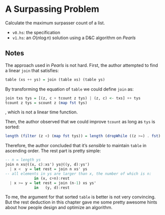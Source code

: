 # A Surpassing Problem
Calculate the maximum surpasser count of a list.

- `v0.hs`: the specification
- `v1.hs`: an $O(n\log{}n)$ solution using a D&C algorithm on _Pearls_

## Notes
The approach used in _Pearls_ is not hard. First, the author attempted to find
a linear `join` that satisfies:

```Haskell
table (xs ++ ys) = join (table xs) (table ys)
```

By transforming the equation of `table` we could define `join` as:

```Haskell
join txs tys = [(z, c + tcount z tys) | (z, c) <- txs] ++ tys
tcount z tys = scount z (map fst tys)
```

, which is not a linear time function.

Then, the author observed that we could improve `tcount` as long as `tys` is
sorted:

```Haskell
length (filter (z <) (map fst tys)) = length (dropWhile ((z >=) . fst) tys)
```

Therefore, the author concluded that it’s _sensible_ to maintain `table` in
ascending order. The rest part is pretty simple:

```Haskell
-- n = length ys
join n xs@((x, c):xs') ys@((y, d):ys')
  | x <  y = let rest = join n xs' ys
-- all elements in ys are larger than x, the number of which is n:
             in (x, c+n):rest
  | x >= y = let rest = join (n-1) xs ys'
             in   (y, d):rest
```

To me, the argument for that sorted `table` is better is not very convincing.
But the rest deduction in this chapter gave me some pretty awesome hints about
how people design and optimize an algorithm.
